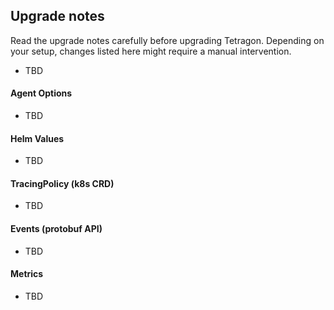 ## Upgrade notes

Read the upgrade notes carefully before upgrading Tetragon.
Depending on your setup, changes listed here might require a manual intervention.

* TBD

#### Agent Options

* TBD

#### Helm Values

* TBD

#### TracingPolicy (k8s CRD)

* TBD

#### Events (protobuf API)

* TBD

#### Metrics

* TBD
